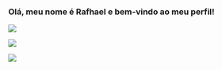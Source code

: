 ### Olá, meu nome é Rafhael e bem-vindo ao meu perfil!
<div>
<p>
<a href="https://github.com/RafhaelMatias"></a><a href="https://wa.me/5583996204641?text=Eu%20quero%20fazer%20um%20pedido" rel="nofollow" target=blank><img src="C:\Users\Windows\Pictures\icones\whatsapp.png" data-canonical-src="https://img.shields.io/badge/WhatsApp-25D366?style=for-the-badge&amp;logo=whatsapp&amp;logoColor=white" style="max-width: 100%;"></a></p>
  
<p><a href="mailto:rafhael.matias@gmail.com"><img src="https://camo.githubusercontent.com/571384769c09e0c66b45e39b5be70f68f552db3e2b2311bc2064f0d4a9f5983b/68747470733a2f2f696d672e736869656c64732e696f2f62616467652f476d61696c2d4431343833363f7374796c653d666f722d7468652d6261646765266c6f676f3d676d61696c266c6f676f436f6c6f723d7768697465" data-canonical-src="https://img.shields.io/badge/Gmail-D14836?style=for-the-badge&amp;logo=gmail&amp;logoColor=white" style="max-width: 100%;"></a></p>
  
<p><a href="https://instagram.com/rafhaelmatias" rel="nofollow"><img src="https://a-static.mlcdn.com.br/470x352/adesivo-de-parede-100x100cm-logo-instagram-profissoes-ref-ade0840-nebula-decor/nebuladecor/810a4c0c878911eb9b484201ac1850e0/655e797034f33b73aa777a34926b2ac3.jpg" data-canonical-src="https://img.shields.io/badge/Instagram-E4405F?style=for-the-badge&amp;logo=instagram&amp;logoColor=white"></a></p>
  </div>
